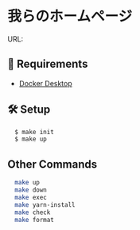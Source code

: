 # 我らのホームページ 

URL:

## 🔑 Requirements
- [Docker Desktop](https://www.docker.com/products/docker-desktop)

## 🛠️ Setup
```sh
  $ make init
  $ make up
```

## Other Commands
```sh
  make up
  make down
  make exec
  make yarn-install
  make check
  make format
```
